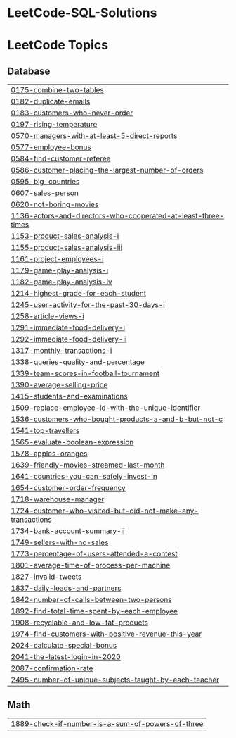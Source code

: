 # LeetCode-SQL-Solutions
<!---LeetCode Topics Start-->
# LeetCode Topics
## Database
|  |
| ------- |
| [0175-combine-two-tables](https://github.com/Jhanvip20/LeetCode-SQL-Solutions/tree/master/0175-combine-two-tables) |
| [0182-duplicate-emails](https://github.com/Jhanvip20/LeetCode-SQL-Solutions/tree/master/0182-duplicate-emails) |
| [0183-customers-who-never-order](https://github.com/Jhanvip20/LeetCode-SQL-Solutions/tree/master/0183-customers-who-never-order) |
| [0197-rising-temperature](https://github.com/Jhanvip20/LeetCode-SQL-Solutions/tree/master/0197-rising-temperature) |
| [0570-managers-with-at-least-5-direct-reports](https://github.com/Jhanvip20/LeetCode-SQL-Solutions/tree/master/0570-managers-with-at-least-5-direct-reports) |
| [0577-employee-bonus](https://github.com/Jhanvip20/LeetCode-SQL-Solutions/tree/master/0577-employee-bonus) |
| [0584-find-customer-referee](https://github.com/Jhanvip20/LeetCode-SQL-Solutions/tree/master/0584-find-customer-referee) |
| [0586-customer-placing-the-largest-number-of-orders](https://github.com/Jhanvip20/LeetCode-SQL-Solutions/tree/master/0586-customer-placing-the-largest-number-of-orders) |
| [0595-big-countries](https://github.com/Jhanvip20/LeetCode-SQL-Solutions/tree/master/0595-big-countries) |
| [0607-sales-person](https://github.com/Jhanvip20/LeetCode-SQL-Solutions/tree/master/0607-sales-person) |
| [0620-not-boring-movies](https://github.com/Jhanvip20/LeetCode-SQL-Solutions/tree/master/0620-not-boring-movies) |
| [1136-actors-and-directors-who-cooperated-at-least-three-times](https://github.com/Jhanvip20/LeetCode-SQL-Solutions/tree/master/1136-actors-and-directors-who-cooperated-at-least-three-times) |
| [1153-product-sales-analysis-i](https://github.com/Jhanvip20/LeetCode-SQL-Solutions/tree/master/1153-product-sales-analysis-i) |
| [1155-product-sales-analysis-iii](https://github.com/Jhanvip20/LeetCode-SQL-Solutions/tree/master/1155-product-sales-analysis-iii) |
| [1161-project-employees-i](https://github.com/Jhanvip20/LeetCode-SQL-Solutions/tree/master/1161-project-employees-i) |
| [1179-game-play-analysis-i](https://github.com/Jhanvip20/LeetCode-SQL-Solutions/tree/master/1179-game-play-analysis-i) |
| [1182-game-play-analysis-iv](https://github.com/Jhanvip20/LeetCode-SQL-Solutions/tree/master/1182-game-play-analysis-iv) |
| [1214-highest-grade-for-each-student](https://github.com/Jhanvip20/LeetCode-SQL-Solutions/tree/master/1214-highest-grade-for-each-student) |
| [1245-user-activity-for-the-past-30-days-i](https://github.com/Jhanvip20/LeetCode-SQL-Solutions/tree/master/1245-user-activity-for-the-past-30-days-i) |
| [1258-article-views-i](https://github.com/Jhanvip20/LeetCode-SQL-Solutions/tree/master/1258-article-views-i) |
| [1291-immediate-food-delivery-i](https://github.com/Jhanvip20/LeetCode-SQL-Solutions/tree/master/1291-immediate-food-delivery-i) |
| [1292-immediate-food-delivery-ii](https://github.com/Jhanvip20/LeetCode-SQL-Solutions/tree/master/1292-immediate-food-delivery-ii) |
| [1317-monthly-transactions-i](https://github.com/Jhanvip20/LeetCode-SQL-Solutions/tree/master/1317-monthly-transactions-i) |
| [1338-queries-quality-and-percentage](https://github.com/Jhanvip20/LeetCode-SQL-Solutions/tree/master/1338-queries-quality-and-percentage) |
| [1339-team-scores-in-football-tournament](https://github.com/Jhanvip20/LeetCode-SQL-Solutions/tree/master/1339-team-scores-in-football-tournament) |
| [1390-average-selling-price](https://github.com/Jhanvip20/LeetCode-SQL-Solutions/tree/master/1390-average-selling-price) |
| [1415-students-and-examinations](https://github.com/Jhanvip20/LeetCode-SQL-Solutions/tree/master/1415-students-and-examinations) |
| [1509-replace-employee-id-with-the-unique-identifier](https://github.com/Jhanvip20/LeetCode-SQL-Solutions/tree/master/1509-replace-employee-id-with-the-unique-identifier) |
| [1536-customers-who-bought-products-a-and-b-but-not-c](https://github.com/Jhanvip20/LeetCode-SQL-Solutions/tree/master/1536-customers-who-bought-products-a-and-b-but-not-c) |
| [1541-top-travellers](https://github.com/Jhanvip20/LeetCode-SQL-Solutions/tree/master/1541-top-travellers) |
| [1565-evaluate-boolean-expression](https://github.com/Jhanvip20/LeetCode-SQL-Solutions/tree/master/1565-evaluate-boolean-expression) |
| [1578-apples-oranges](https://github.com/Jhanvip20/LeetCode-SQL-Solutions/tree/master/1578-apples-oranges) |
| [1639-friendly-movies-streamed-last-month](https://github.com/Jhanvip20/LeetCode-SQL-Solutions/tree/master/1639-friendly-movies-streamed-last-month) |
| [1641-countries-you-can-safely-invest-in](https://github.com/Jhanvip20/LeetCode-SQL-Solutions/tree/master/1641-countries-you-can-safely-invest-in) |
| [1654-customer-order-frequency](https://github.com/Jhanvip20/LeetCode-SQL-Solutions/tree/master/1654-customer-order-frequency) |
| [1718-warehouse-manager](https://github.com/Jhanvip20/LeetCode-SQL-Solutions/tree/master/1718-warehouse-manager) |
| [1724-customer-who-visited-but-did-not-make-any-transactions](https://github.com/Jhanvip20/LeetCode-SQL-Solutions/tree/master/1724-customer-who-visited-but-did-not-make-any-transactions) |
| [1734-bank-account-summary-ii](https://github.com/Jhanvip20/LeetCode-SQL-Solutions/tree/master/1734-bank-account-summary-ii) |
| [1749-sellers-with-no-sales](https://github.com/Jhanvip20/LeetCode-SQL-Solutions/tree/master/1749-sellers-with-no-sales) |
| [1773-percentage-of-users-attended-a-contest](https://github.com/Jhanvip20/LeetCode-SQL-Solutions/tree/master/1773-percentage-of-users-attended-a-contest) |
| [1801-average-time-of-process-per-machine](https://github.com/Jhanvip20/LeetCode-SQL-Solutions/tree/master/1801-average-time-of-process-per-machine) |
| [1827-invalid-tweets](https://github.com/Jhanvip20/LeetCode-SQL-Solutions/tree/master/1827-invalid-tweets) |
| [1837-daily-leads-and-partners](https://github.com/Jhanvip20/LeetCode-SQL-Solutions/tree/master/1837-daily-leads-and-partners) |
| [1842-number-of-calls-between-two-persons](https://github.com/Jhanvip20/LeetCode-SQL-Solutions/tree/master/1842-number-of-calls-between-two-persons) |
| [1892-find-total-time-spent-by-each-employee](https://github.com/Jhanvip20/LeetCode-SQL-Solutions/tree/master/1892-find-total-time-spent-by-each-employee) |
| [1908-recyclable-and-low-fat-products](https://github.com/Jhanvip20/LeetCode-SQL-Solutions/tree/master/1908-recyclable-and-low-fat-products) |
| [1974-find-customers-with-positive-revenue-this-year](https://github.com/Jhanvip20/LeetCode-SQL-Solutions/tree/master/1974-find-customers-with-positive-revenue-this-year) |
| [2024-calculate-special-bonus](https://github.com/Jhanvip20/LeetCode-SQL-Solutions/tree/master/2024-calculate-special-bonus) |
| [2041-the-latest-login-in-2020](https://github.com/Jhanvip20/LeetCode-SQL-Solutions/tree/master/2041-the-latest-login-in-2020) |
| [2087-confirmation-rate](https://github.com/Jhanvip20/LeetCode-SQL-Solutions/tree/master/2087-confirmation-rate) |
| [2495-number-of-unique-subjects-taught-by-each-teacher](https://github.com/Jhanvip20/LeetCode-SQL-Solutions/tree/master/2495-number-of-unique-subjects-taught-by-each-teacher) |
## Math
|  |
| ------- |
| [1889-check-if-number-is-a-sum-of-powers-of-three](https://github.com/Jhanvip20/LeetCode-SQL-Solutions/tree/master/1889-check-if-number-is-a-sum-of-powers-of-three) |
<!---LeetCode Topics End-->